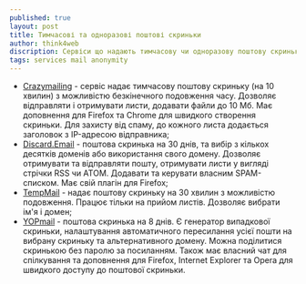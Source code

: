 ```yaml
---
published: true
layout: post
title: Тимчасові та одноразові поштові скриньки
author: think4web
discription: Сервіси що надають тимчасову чи одноразову поштову скриньку.
tags: services mail anonymity 
---
```


- [Сrazymailing](https://www.crazymailing.com/) - сервіс надає тимчасову поштову скриньку (на 10 хвилин) з можливістю безкінечного подовження часу. Дозволяє відправляти і отримувати листи, додавати файли до 10 Мб. Має доповнення для Firefox та Chrome для швидкого створення скриньки. Для захисту від спаму, до кожного листа додається заголовок з IP-адресою відправника;
- [Discard.Email](https://tempr.email/) - поштова скринька на 30 днів, та вибір з кількох десятків доменів або використання свого домену. Дозволяє отримувати та відправляти пошту, отримувати листи у вигляді стрічки RSS чи ATOM. Додавати та керувати власним SPAM-списком. Має свій плагін для Firefox;
- [TempMail](https://temp-mail.org/uk/) - надає поштову скриньку на 30 хвилин з можливістю подовження. Працює тільки на прийом листів. Дозволяє вибрати ім'я і домен;
- [YOPmail](https://yopmail.com/uk/) - поштова скринька на 8 днів. Є генератор випадкової скриньки, налаштування автоматичного пересилання усієї пошти на вибрану скриньку та альтернативного домену. Можна поділитися скринькою без паролю за посиланням. Також має власний чат для спілкування та доповнення для Firefox, Internet Explorer та Opera для швидкого доступу до поштової скриньки. 
